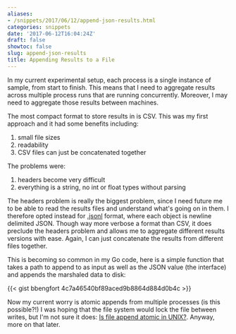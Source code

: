 ```yaml
---
aliases:
- /snippets/2017/06/12/append-json-results.html
categories: snippets
date: '2017-06-12T16:04:24Z'
draft: false
showtoc: false
slug: append-json-results
title: Appending Results to a File
---
```


In my current experimental setup, each process is a single instance of sample, from start to finish. This means that I need to aggregate results across multiple process runs that are running concurrently. Moreover, I may need to aggregate those results between machines.

The most compact format to store results in is CSV. This was my first approach and it had some benefits including:

1. small file sizes
2. readability
3. CSV files can just be concatenated together

The problems were:

1. headers become very difficult
2. everything is a string, no int or float types without parsing

The headers problem is really the biggest problem, since I need future me to be able to read the results files and understand what's going on in them. I therefore opted instead for [.jsonl](http://jsonlines.org/) format, where each object is newline delimited JSON. Though way more verbose a format than CSV, it does preclude the headers problem and allows me to aggregate different results versions with ease. Again, I can just concatenate the results from different files together.

This is becoming so common in my Go code, here is a simple function that takes a path to append to as input as well as the JSON value (the interface) and appends the marshaled data to disk:

{{< gist bbengfort 4c7a46540bf89aced9b8864d884d0b4c >}}

Now my current worry is atomic appends from multiple processes (is this possible?!) I was hoping that the file system would lock the file between writes, but I'm not sure it does: [Is file append atomic in UNIX?](https://stackoverflow.com/questions/1154446/is-file-append-atomic-in-unix). Anyway, more on that later.
